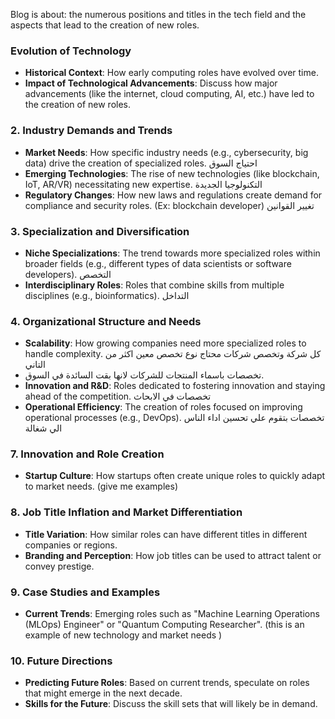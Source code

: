 Blog is about: the numerous positions and titles in the tech field and the aspects that lead to the creation of new roles.
### **Evolution of Technology**

- **Historical Context**: How early computing roles have evolved over time.
- **Impact of Technological Advancements**: Discuss how major advancements (like the internet, cloud computing, AI, etc.) have led to the creation of new roles.

### 2. **Industry Demands and Trends**

- **Market Needs**: How specific industry needs (e.g., cybersecurity, big data) drive the creation of specialized roles. احتياج السوق
- **Emerging Technologies**: The rise of new technologies (like blockchain, IoT, AR/VR) necessitating new expertise. التكنولوجيا الجديدة
- **Regulatory Changes**: How new laws and regulations create demand for compliance and security roles. (Ex: blockchain developer) تغيير القوانين

### 3. **Specialization and Diversification**

- **Niche Specializations**: The trend towards more specialized roles within broader fields (e.g., different types of data scientists or software developers). التخصص
- **Interdisciplinary Roles**: Roles that combine skills from multiple disciplines (e.g., bioinformatics). التداخل

### 4. **Organizational Structure and Needs**

- **Scalability**: How growing companies need more specialized roles to handle complexity. كل شركة وتخصص شركات محتاج نوع تخصص معين اكثر من التاني 
- تخصصات باسماء المنتجات للشركات لانها بقت السائدة في السوق.
- **Innovation and R&D**: Roles dedicated to fostering innovation and staying ahead of the competition. تخصصات في الابحاث 
- **Operational Efficiency**: The creation of roles focused on improving operational processes (e.g., DevOps). تخصصات بتقوم علي تحسين اداء الناس الي شغالة

### 7. **Innovation and Role Creation**

- **Startup Culture**: How startups often create unique roles to quickly adapt to market needs. (give me examples)

### 8. **Job Title Inflation and Market Differentiation**

- **Title Variation**: How similar roles can have different titles in different companies or regions.
- **Branding and Perception**: How job titles can be used to attract talent or convey prestige.

### 9. **Case Studies and Examples**
- **Current Trends**: Emerging roles such as "Machine Learning Operations (MLOps) Engineer" or "Quantum Computing Researcher". (this is an example of new technology and market needs )

### 10. **Future Directions**
- **Predicting Future Roles**: Based on current trends, speculate on roles that might emerge in the next decade.
- **Skills for the Future**: Discuss the skill sets that will likely be in demand.